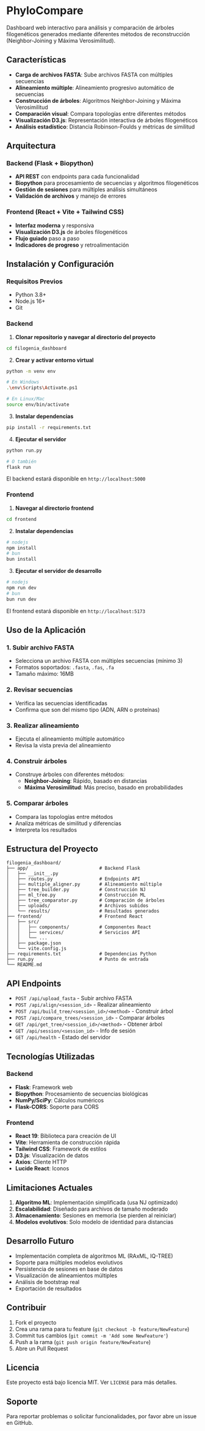 # PhyloCompare

Dashboard web interactivo para análisis y comparación de árboles filogenéticos generados mediante diferentes métodos de reconstrucción (Neighbor-Joining y Máxima Verosimilitud).

## Características

- **Carga de archivos FASTA**: Sube archivos FASTA con múltiples secuencias
- **Alineamiento múltiple**: Alineamiento progresivo automático de secuencias
- **Construcción de árboles**: Algoritmos Neighbor-Joining y Máxima Verosimilitud
- **Comparación visual**: Compara topologías entre diferentes métodos
- **Visualización D3.js**: Representación interactiva de árboles filogenéticos
- **Análisis estadístico**: Distancia Robinson-Foulds y métricas de similitud

## Arquitectura

### Backend (Flask + Biopython)
- **API REST** con endpoints para cada funcionalidad
- **Biopython** para procesamiento de secuencias y algoritmos filogenéticos
- **Gestión de sesiones** para múltiples análisis simultáneos
- **Validación de archivos** y manejo de errores

### Frontend (React + Vite + Tailwind CSS)
- **Interfaz moderna** y responsiva
- **Visualización D3.js** de árboles filogenéticos
- **Flujo guiado** paso a paso
- **Indicadores de progreso** y retroalimentación

## Instalación y Configuración

### Requisitos Previos
- Python 3.8+
- Node.js 16+
- Git

### Backend

1. **Clonar repositorio y navegar al directorio del proyecto**
```bash
cd filogenia_dashboard
```

2. **Crear y activar entorno virtual**
```bash
python -m venv env

# En Windows
.\env\Scripts\Activate.ps1

# En Linux/Mac
source env/bin/activate
```

3. **Instalar dependencias**
```bash
pip install -r requirements.txt
```

4. **Ejecutar el servidor**
```bash
python run.py

# O también
flask run
```

El backend estará disponible en `http://localhost:5000`

### Frontend

1. **Navegar al directorio frontend**
```bash
cd frontend
```

2. **Instalar dependencias**
```bash
# nodejs
npm install
# bun
bun install
```


3. **Ejecutar el servidor de desarrollo**
```bash
# nodejs
npm run dev
# bun
bun run dev
```

El frontend estará disponible en `http://localhost:5173`

## Uso de la Aplicación

### 1. Subir archivo FASTA
- Selecciona un archivo FASTA con múltiples secuencias (mínimo 3)
- Formatos soportados: `.fasta`, `.fas`, `.fa`
- Tamaño máximo: 16MB

### 2. Revisar secuencias
- Verifica las secuencias identificadas
- Confirma que son del mismo tipo (ADN, ARN o proteínas)

### 3. Realizar alineamiento
- Ejecuta el alineamiento múltiple automático
- Revisa la vista previa del alineamiento

### 4. Construir árboles
- Construye árboles con diferentes métodos:
  - **Neighbor-Joining**: Rápido, basado en distancias
  - **Máxima Verosimilitud**: Más preciso, basado en probabilidades

### 5. Comparar árboles
- Compara las topologías entre métodos
- Analiza métricas de similitud y diferencias
- Interpreta los resultados

## Estructura del Proyecto

```
filogenia_dashboard/
├── app/                          # Backend Flask
│   ├── __init__.py
│   ├── routes.py                 # Endpoints API
│   ├── multiple_aligner.py       # Alineamiento múltiple
│   ├── tree_builder.py           # Construcción NJ
│   ├── ml_tree.py                # Construcción ML
│   ├── tree_comparator.py        # Comparación de árboles
│   ├── uploads/                  # Archivos subidos
│   └── results/                  # Resultados generados
├── frontend/                     # Frontend React
│   ├── src/
│   │   ├── components/           # Componentes React
│   │   ├── services/             # Servicios API
│   │   └── ...
│   ├── package.json
│   └── vite.config.js
├── requirements.txt              # Dependencias Python
├── run.py                        # Punto de entrada
└── README.md
```

## API Endpoints

- `POST /api/upload_fasta` - Subir archivo FASTA
- `POST /api/align/<session_id>` - Realizar alineamiento
- `POST /api/build_tree/<session_id>/<method>` - Construir árbol
- `POST /api/compare_trees/<session_id>` - Comparar árboles
- `GET /api/get_tree/<session_id>/<method>` - Obtener árbol
- `GET /api/session/<session_id>` - Info de sesión
- `GET /api/health` - Estado del servidor

## Tecnologías Utilizadas

### Backend
- **Flask**: Framework web
- **Biopython**: Procesamiento de secuencias biológicas
- **NumPy/SciPy**: Cálculos numéricos
- **Flask-CORS**: Soporte para CORS

### Frontend
- **React 19**: Biblioteca para creación de UI
- **Vite**: Herramienta de construcción rápida
- **Tailwind CSS**: Framework de estilos
- **D3.js**: Visualización de datos
- **Axios**: Cliente HTTP
- **Lucide React**: Iconos

## Limitaciones Actuales

1. **Algoritmo ML**: Implementación simplificada (usa NJ optimizado)
2. **Escalabilidad**: Diseñado para archivos de tamaño moderado
3. **Almacenamiento**: Sesiones en memoria (se pierden al reiniciar)
4. **Modelos evolutivos**: Solo modelo de identidad para distancias

## Desarrollo Futuro

- Implementación completa de algoritmos ML (RAxML, IQ-TREE)
- Soporte para múltiples modelos evolutivos
- Persistencia de sesiones en base de datos
- Visualización de alineamientos múltiples
- Análisis de bootstrap real
- Exportación de resultados

## Contribuir

1. Fork el proyecto
2. Crea una rama para tu feature (`git checkout -b feature/NewFeature`)
3. Commit tus cambios (`git commit -m 'Add some NewFeature'`)
4. Push a la rama (`git push origin feature/NewFeature`)
5. Abre un Pull Request

## Licencia

Este proyecto está bajo licencia MIT. Ver `LICENSE` para más detalles.

## Soporte

Para reportar problemas o solicitar funcionalidades, por favor abre un issue en GitHub.
